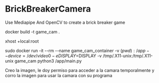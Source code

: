 # BrickBreakerCamera
Use Mediapipe And OpenCV to create a brick breaker game

docker build -t game_cam .

xhost +local:root   

sudo docker run -it --rm --name game_cam_container -v $(pwd):/app --device=/dev/video0 -e DISPLAY=$DISPLAY -v /tmp/.X11-unix:/tmp/.X11-unix game_cam python3 /app/main.py



Creo la imagen, le doy permiso para acceder a la camara temporalmente
y corro la imagen para usar la camara con su programa
